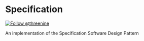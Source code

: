 # Specification

<a href="https://twitter.com/intent/follow?screen_name=threenine">
    <img src="https://img.shields.io/twitter/follow/threenine.svg?label=Follow%20@threenine" alt="Follow @threenine" /></a>

An implementation of the Specification Software Design Pattern
